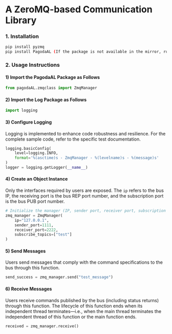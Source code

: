 # A ZeroMQ-based Communication Library

### 1. Installation
```bash
pip install pyzmq
pip install PagodaAL (If the package is not available in the mirror, run: pip install PagodaAL==0.1.0 -i https://pypi.org/simple)
```

### 2. Usage Instructions
#### 1) Import the PagodaAL Package as Follows
```python
from pagodaAL.zmqclass import ZmqManager
```

#### 2) Import the Log Package as Follows
```python
import logging
```

#### 3) Configure Logging
Logging is implemented to enhance code robustness and resilience. For the complete sample code, refer to the specific test documentation.
```python
logging.basicConfig(
    level=logging.INFO,
    format='%(asctime)s - ZmqManager - %(levelname)s - %(message)s'
)
logger = logging.getLogger(__name__)
```

#### 4) Create an Object Instance
Only the interfaces required by users are exposed. The `ip` refers to the bus IP, the receiving port is the bus REP port number, and the subscription port is the bus PUB port number.
```python
# Initialize the manager (IP, sender port, receiver port, subscription topics)
zmq_manager = ZmqManager(
    ip="127.0.0.1",
    sender_port=1111,
    receiver_port=2222,
    subscribe_topics=["test"]
)
```

#### 5) Send Messages
Users send messages that comply with the command specifications to the bus through this function.
```python
send_success = zmq_manager.send("test_message")
```

#### 6) Receive Messages
Users receive commands published by the bus (including status returns) through this function. The lifecycle of this function ends when its independent thread terminates—i.e., when the main thread terminates the independent thread of this function or the main function ends.
```python
received = zmq_manager.receive()
```
